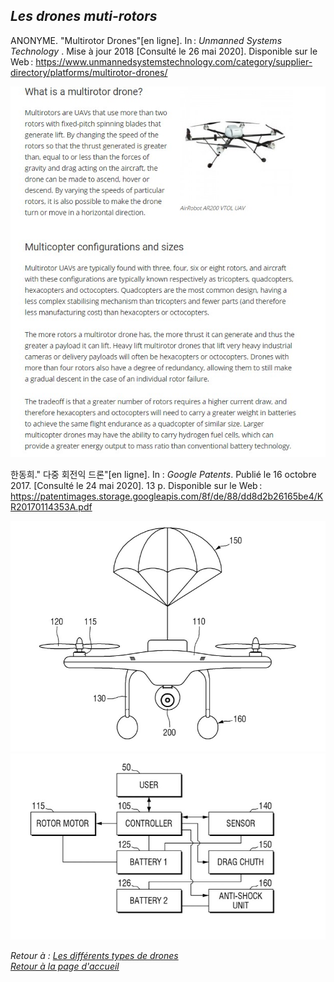 ## <span style= "color=#8A2BE2">*Les drones muti-rotors*</span>

ANONYME. "Multirotor Drones"[en ligne]. In : *Unmanned Systems Technology* . Mise à jour 2018 [Consulté le 26 mai 2020]. Disponible sur le Web : <https://www.unmannedsystemstechnology.com/category/supplier-directory/platforms/multirotor-drones/>

![scmultirortorex](images/multirotor.jpg)

한동희." 다중 회전익 드론"[en ligne]. In : *Google Patents*. Publié le 16 octobre 2017. [Consulté le 24 mai 2020]. 13 p. Disponible sur le Web : <https://patentimages.storage.googleapis.com/8f/de/88/dd8d2b26165be4/KR20170114353A.pdf> 

![scmultirotors](images/schema1.jpg)
![scmultirotors](images/schema2.jpg)


*Retour à : [Les différents types de drones](cm.md)*  
[*Retour à la page d'accueil*](index.md)
